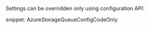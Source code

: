 
Settings can be overridden only using configuration API:

snippet: AzureStorageQueueConfigCodeOnly
